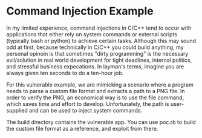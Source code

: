 # Command Injection Example

In my limited experience, command injections in C/C++ tend to occur with applications that either rely on system commands or external scripts (typically bash or python) to achieve certain tasks. Although this may sound odd at first, because technically in C/C++ you could build anything, my personal opinoin is that sometimes "dirty programming" is the necessary evil/solution in real world development for tight deadlines, internal politics, and stressful business expecations. In layman's terms, imagine you are always given ten seconds to do a ten-hour job.

For this vulnerable example, we are mimicking a scenario where a program needs to parse a custom file format and extracts a path to a PNG file. In order to verify the PNG, an economical way is to use the file command, which saves time and effort to develop. Unfortunately, the path is user-supplied and can be used to inject system commands.

The build directory contains the vulnerable app. You can use poc.rb to build the custom file format as a reference, and exploit from there.